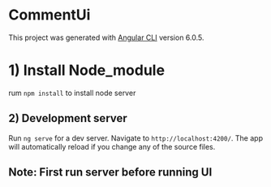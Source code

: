 # CommentUi

This project was generated with [Angular CLI](https://github.com/angular/angular-cli) version 6.0.5.

# 1) Install Node_module

rum `npm install` to install node server 

## 2) Development server

Run `ng serve` for a dev server. Navigate to `http://localhost:4200/`. The app will automatically reload if you change any of the source files.

## Note: First run server before running UI
